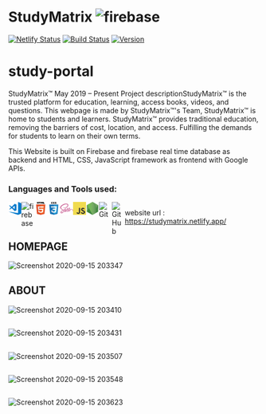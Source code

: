 # StudyMatrix <img alt="firebase" width="26px" src="https://user-images.githubusercontent.com/40804626/101893201-7490a080-3bca-11eb-8ef7-844284a69801.png" />
[![Netlify Status](https://api.netlify.com/api/v1/badges/b7d6a434-0c42-49bf-820c-89d3ee2f09ac/deploy-status)](https://app.netlify.com/sites/studymatrix/deploys) [![Build Status](https://travis-ci.org/dwyl/esta.svg?branch=master)](https://travis-ci.org/dwyl/esta) [![Version](https://badge.fury.io/rb/jekyll-theme-minimal.svg)](https://badge.fury.io/rb/jekyll-theme-minimal)

# study-portal
StudyMatrix™ May 2019 – Present  Project descriptionStudyMatrix™ is the trusted platform for education, learning, access books, videos, and questions. This webpage is made by StudyMatrix™'s Team, StudyMatrix™ is home to students and learners. StudyMatrix™ provides traditional education, removing the barriers of cost, location, and access. Fulfilling the demands for students to learn on their own terms.

This Website is built on Firebase and firebase real time database as backend and HTML, CSS, JavaScript framework as frontend with Google APIs.

### Languages and Tools used:

<img align="left" alt="Visual Studio Code" width="26px" src="https://raw.githubusercontent.com/github/explore/80688e429a7d4ef2fca1e82350fe8e3517d3494d/topics/visual-studio-code/visual-studio-code.png" />
<img align="left" alt="firebase" width="26px" src="https://user-images.githubusercontent.com/40804626/101894065-9e969280-3bcb-11eb-8a87-e3a9b259e552.png" />
<img align="left" alt="HTML5" width="26px" src="https://raw.githubusercontent.com/github/explore/80688e429a7d4ef2fca1e82350fe8e3517d3494d/topics/html/html.png" />
<img align="left" alt="CSS3" width="26px" src="https://raw.githubusercontent.com/github/explore/80688e429a7d4ef2fca1e82350fe8e3517d3494d/topics/css/css.png" />
<img align="left" alt="Sass" width="26px" src="https://raw.githubusercontent.com/github/explore/80688e429a7d4ef2fca1e82350fe8e3517d3494d/topics/sass/sass.png" />
<img align="left" alt="JavaScript" width="26px" src="https://raw.githubusercontent.com/github/explore/80688e429a7d4ef2fca1e82350fe8e3517d3494d/topics/javascript/javascript.png" />
<img align="left" alt="Node.js" width="26px" src="https://raw.githubusercontent.com/github/explore/80688e429a7d4ef2fca1e82350fe8e3517d3494d/topics/nodejs/nodejs.png" />
<img align="left" alt="Git" width="26px" src="https://user-images.githubusercontent.com/40804626/101894519-4b710f80-3bcc-11eb-8ef4-79d563923081.png" />
<img align="left" alt="GitHub" width="26px" src="https://user-images.githubusercontent.com/40804626/101895002-f386d880-3bcc-11eb-8639-fd5ab5cf4eb0.png" />

##
website url : https://studymatrix.netlify.app/

## HOMEPAGE

![Screenshot 2020-09-15 203347](https://user-images.githubusercontent.com/40804626/101892022-d94afb80-3bc8-11eb-8569-7a42d1d142e8.png)

## ABOUT

![Screenshot 2020-09-15 203410](https://user-images.githubusercontent.com/40804626/101892085-f253ac80-3bc8-11eb-92c3-86c9b88607f6.png)

##
![Screenshot 2020-09-15 203431](https://user-images.githubusercontent.com/40804626/101892213-1e6f2d80-3bc9-11eb-9812-ad8c39e771ab.png)

##
![Screenshot 2020-09-15 203507](https://user-images.githubusercontent.com/40804626/101892264-2cbd4980-3bc9-11eb-9be4-84d89699643e.png)

##
![Screenshot 2020-09-15 203548](https://user-images.githubusercontent.com/40804626/101892304-3941a200-3bc9-11eb-9de8-2a6c28623ee7.png)

## 
![Screenshot 2020-09-15 203623](https://user-images.githubusercontent.com/40804626/101892369-4e1e3580-3bc9-11eb-9902-29566ebf3865.png)

